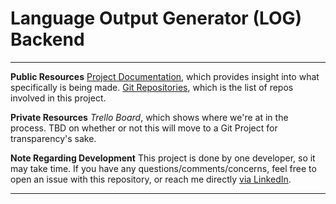 # Language Output Generator (LOG) Backend

---------------
**Public Resources**
[Project Documentation](https://www.figma.com/file/tJYSeV3GA4ECbXn6oVzAUV/LOG-Design-Documentation?type=whiteboard&node-id=0%3A1&t=cnKYBxbQSv2CSXaJ-1), which provides insight into what specifically is being made.
[Git Repositories](https://github.com/stars/penryoa/lists/log-language-output-generator), which is the list of repos involved in this project.

**Private Resources**
*Trello Board*, which shows where we're at in the process. TBD on whether or not this will move to a Git Project for transparency's sake.

**Note Regarding Development**
This project is done by one developer, so it may take time. If you have any questions/comments/concerns, feel free to open an issue with this repository, or reach me directly [via LinkedIn](https://www.linkedin.com/in/addi-penry).

---------------

